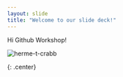 ```yaml
---
layout: slide
title: "Welcome to our slide deck!"
---
```


Hi Github Workshop!

![herme-t-crabb](https://octodex.github.com/images/herme-t-crabb.png)

{: .center}
